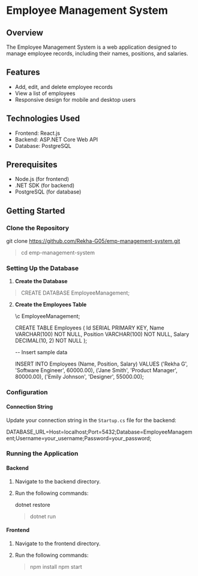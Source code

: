 # Employee Management System

## Overview
The Employee Management System is a web application designed to manage employee records, including their names, positions, and salaries. 

## Features
- Add, edit, and delete employee records
- View a list of employees
- Responsive design for mobile and desktop users

## Technologies Used
- Frontend: React.js
- Backend: ASP.NET Core Web API
- Database: PostgreSQL

## Prerequisites
- Node.js (for frontend)
- .NET SDK (for backend)
- PostgreSQL (for database)

## Getting Started

### Clone the Repository

git clone https://github.com/Rekha-G05/emp-management-system.git

>cd emp-management-system

### Setting Up the Database

1. **Create the Database**

  > CREATE DATABASE EmployeeManagement;


2. **Create the Employees Table**

   \c EmployeeManagement;

   CREATE TABLE Employees (
       Id SERIAL PRIMARY KEY,
       Name VARCHAR(100) NOT NULL,
       Position VARCHAR(100) NOT NULL,
       Salary DECIMAL(10, 2) NOT NULL
   );

   -- Insert sample data

   INSERT INTO Employees (Name, Position, Salary) VALUES
   ('Rekha G', 'Software Engineer', 60000.00),
   ('Jane Smith', 'Product Manager', 80000.00),
   ('Emily Johnson', 'Designer', 55000.00);

### Configuration

#### Connection String
Update your connection string in the `Startup.cs` file for the backend:

DATABASE_URL=Host=localhost;Port=5432;Database=EmployeeManagement;Username=your_username;Password=your_password;

### Running the Application

#### Backend
1. Navigate to the backend directory.
2. Run the following commands:
 
   dotnet restore
   >dotnet run

#### Frontend
1. Navigate to the frontend directory.
2. Run the following commands:

   >npm install
   >npm start
